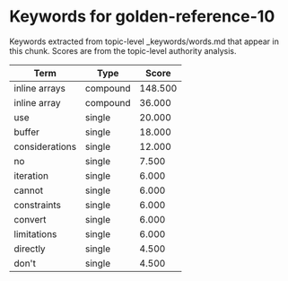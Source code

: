 # Keywords for golden-reference-10

Keywords extracted from topic-level _keywords/words.md that appear in this chunk.
Scores are from the topic-level authority analysis.

| Term | Type | Score |
|------|------|-------|
| inline arrays | compound | 148.500 |
| inline array | compound | 36.000 |
| use | single | 20.000 |
| buffer | single | 18.000 |
| considerations | single | 12.000 |
| no | single | 7.500 |
| iteration | single | 6.000 |
| cannot | single | 6.000 |
| constraints | single | 6.000 |
| convert | single | 6.000 |
| limitations | single | 6.000 |
| directly | single | 4.500 |
| don't | single | 4.500 |
